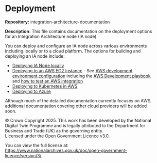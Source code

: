 # Deployment
**Repository:** integration-architecture-documentation 

**Description:** This file contains documentation on the deployment options for an Integration Architecture node (IA node). 

<!-- SPDX-License-Identifier: OGL-UK-3.0 -->

You can deploy and configure an IA node across various environments including locally or to a cloud platform. The options for building and deploying an IA node include:

- [Deploying IA Node locally](deployment-local.md)
- [Deploying to an AWS EC2 Instance](deployment-aws.md#deploying-to-a-ec2-instance) - See [AWS development environment configuration](https://github.com/National-Digital-Twin/integration-architecture/blob/main/CloudPlatform/AWS/docs/terraform-dev-environment-overview.md) including the [AWS Development playbook](https://github.com/National-Digital-Twin/integration-architecture/blob/main/CloudPlatform/AWS/docs/terraform-dev-playbook.md) and [how to test an AWS integration](https://github.com/National-Digital-Twin/aws-integration-testing/blob/main/README.md#aws-integration-testing)
- [Deploying to Kubernetes in AWS](deployment-aws.md#deploying-to-kubernetes)
- [Deploying to Azure](deployment-azure.md)

Although much of the detailed documentation currently focuses on AWS, additional documentation covering other cloud providers will be added soon.




© Crown Copyright 2025. This work has been developed by the National Digital Twin Programme and is legally attributed to the Department for Business and Trade (UK) as the governing entity.  
Licensed under the Open Government Licence v3.0.  

You can view the full license at:  
https://www.nationalarchives.gov.uk/doc/open-government-licence/version/3/

